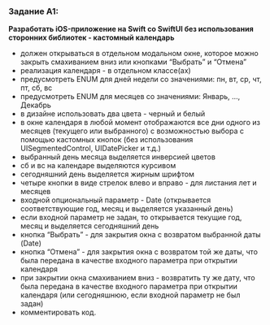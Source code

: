 ### Задание A1:
**Разработать iOS-приложение на Swift со SwiftUI без использования сторонних библиотек - кастомный календарь**
* должен открываться в отдельном модальном окне, которое можно закрыть смахиванием вниз или кнопками “Выбрать” и “Отмена”
* реализация календаря - в отдельном классе(ах)
* предусмотреть ENUM для дней недели со значениями: пн, вт, ср, чт, пт, сб, вс
* предусмотреть ENUM для месяцев со значениями: Январь, …, Декабрь
* в дизайне использовать два цвета - черный и белый
* в окне календаря в любой момент отображаются все дни одного из месяцев (текущего или выбранного) с возможностью выбора с помощью кастомных кнопок (без использования UISegmentedControl, UIDatePicker и т.д.)
* выбранный день месяца выделяется инверсией цветов
* сб и вс на календаре выделяются курсивом
* сегодняшний день выделяется жирным шрифтом
* четыре кнопки в виде стрелок влево и вправо - для листания лет и месяцев
* входной опциональный параметр - Date (открывается соответствующие год, месяц и выделяется указанный день)
* если входной параметр не задан, то открывается текущие год, месяц и выделяется сегодняшний день
* кнопка “Выбрать” - для закрытия окна с возвратом выбранной даты (Date)
* кнопка “Отмена” - для закрытия окна с возвратом той же даты, что была передана в качестве входного параметра при открытии календаря
* при закрытии окна смахиванием вниз - возвратить ту же дату, что была передана в качестве входного параметра при открытии календаря (или сегодняшнюю, если входной параметр не был задан)
* комментировать код.

